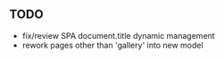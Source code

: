 ## TODO


 - fix/review SPA document.title dynamic management
 - rework pages other than 'gallery' into new model
